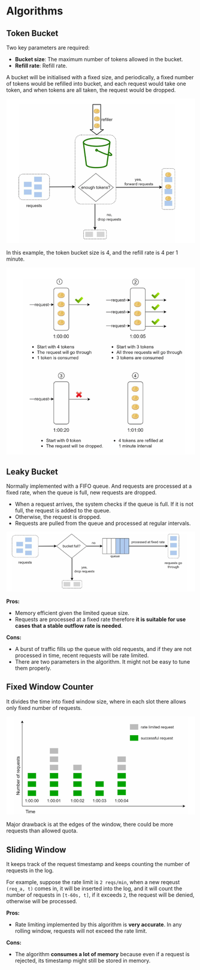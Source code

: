 # Algorithms

## Token Bucket

Two key parameters are required:

- **Bucket size**: The maximum number of tokens allowed in the bucket.
- **Refill rate**: Refill rate.

A bucket will be initialised with a fixed size, and periodically, a fixed number of tokens would be refilled
into bucket, and each request would take one token, and when tokens are all taken, the request would be dropped.


![img.png](token-bucket.png)

In this example, the token bucket size is 4, and the refill rate is 4 per 1 minute.

![img.png](tb2.png)


## Leaky Bucket

Normally implemented with a FIFO queue. And requests are processed at a fixed rate, when the queue is full, new requests are dropped.

- When a request arrives, the system checks if the queue is full. If it is not full, the request is added to the queue.
- Otherwise, the request is dropped.
- Requests are pulled from the queue and processed at regular intervals.

![img.png](leaky-bucket.png)

**Pros:**

- Memory efficient given the limited queue size.
- Requests are processed at a fixed rate therefore **it is suitable for use cases that a stable outflow rate is needed**.

**Cons:**

- A burst of traffic fills up the queue with old requests, and if they are not processed in time, recent requests will be rate limited.
- There are two parameters in the algorithm. It might not be easy to tune them properly.

## Fixed Window Counter

It divides the time into fixed window size, where in each slot there allows only fixed number of requests.

![img.png](fixed-window.png)

Major drawback is at the edges of the window, there could be more requests than allowed quota.

## Sliding Window

It keeps track of the request timestamp and keeps counting the number of requests in the log.

For example, suppose the rate limit is `2 reqs/min`, when a new reqeust `(req_a, t)` comes in, it will be inserted
into the log, and it will count the number of requests in `[t-60s, t]`, if it exceeds `2`, the request will
be denied, otherwise will be processed.


**Pros:**
- Rate limiting implemented by this algorithm is **very accurate**. In any rolling window, requests will not exceed the rate limit.

**Cons:**
- The algorithm **consumes a lot of memory** because even if a request is rejected, its timestamp might still be stored in memory.

